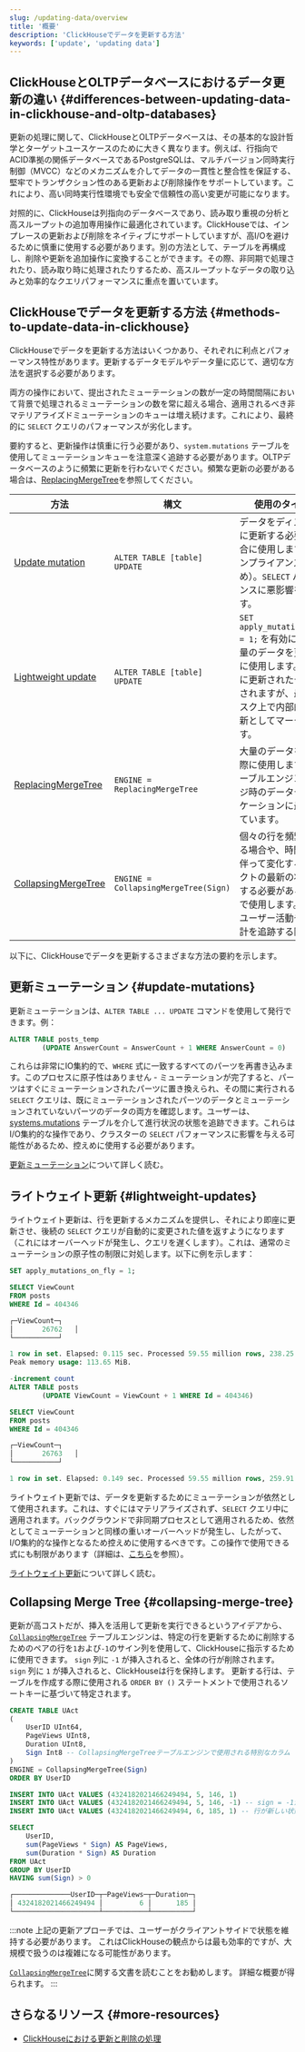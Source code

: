 ```yaml
---
slug: /updating-data/overview
title: '概要'
description: 'ClickHouseでデータを更新する方法'
keywords: ['update', 'updating data']
---
```


## ClickHouseとOLTPデータベースにおけるデータ更新の違い {#differences-between-updating-data-in-clickhouse-and-oltp-databases}

更新の処理に関して、ClickHouseとOLTPデータベースは、その基本的な設計哲学とターゲットユースケースのために大きく異なります。例えば、行指向でACID準拠の関係データベースであるPostgreSQLは、マルチバージョン同時実行制御（MVCC）などのメカニズムを介してデータの一貫性と整合性を保証する、堅牢でトランザクション性のある更新および削除操作をサポートしています。これにより、高い同時実行性環境でも安全で信頼性の高い変更が可能になります。

対照的に、ClickHouseは列指向のデータベースであり、読み取り重視の分析と高スループットの追加専用操作に最適化されています。ClickHouseでは、インプレースの更新および削除をネイティブにサポートしていますが、高I/Oを避けるために慎重に使用する必要があります。別の方法として、テーブルを再構成し、削除や更新を追加操作に変換することができます。その際、非同期で処理されたり、読み取り時に処理されたりするため、高スループットなデータの取り込みと効率的なクエリパフォーマンスに重点を置いています。

## ClickHouseでデータを更新する方法 {#methods-to-update-data-in-clickhouse}

ClickHouseでデータを更新する方法はいくつかあり、それぞれに利点とパフォーマンス特性があります。更新するデータモデルやデータ量に応じて、適切な方法を選択する必要があります。

両方の操作において、提出されたミューテーションの数が一定の時間間隔において背景で処理されるミューテーションの数を常に超える場合、適用されるべき非マテリアライズドミューテーションのキューは増え続けます。これにより、最終的に `SELECT` クエリのパフォーマンスが劣化します。

要約すると、更新操作は慎重に行う必要があり、`system.mutations` テーブルを使用してミューテーションキューを注意深く追跡する必要があります。OLTPデータベースのように頻繁に更新を行わないでください。頻繁な更新の必要がある場合は、[ReplacingMergeTree](/engines/table-engines/mergetree-family/replacingmergetree)を参照してください。

| 方法                                                                                      | 構文                                | 使用のタイミング                                                                                                                                                                                                                                |
|-------------------------------------------------------------------------------------------|--------------------------------------|--------------------------------------------------------------------------------------------------------------------------------------------------------------------------------------------------------------------------------------------------|
| [Update mutation](/sql-reference/statements/alter/update)                                | `ALTER TABLE [table] UPDATE`         | データをディスクに即時に更新する必要がある場合に使用します（例：コンプライアンスのため）。`SELECT` パフォーマンスに悪影響を及ぼします。                                                                                                                                             |
| [Lightweight update](/guides/developer/lightweight-update)                               | `ALTER TABLE [table] UPDATE`         | `SET apply_mutations_on_fly = 1;` を有効にします。少量のデータを更新する際に使用します。行はすぐに更新されたデータで返されますが、最初はディスク上で内部的にのみ更新としてマークされます。                                                                                   |
| [ReplacingMergeTree](/engines/table-engines/mergetree-family/replacingmergetree)         | `ENGINE = ReplacingMergeTree`        | 大量のデータを更新する際に使用します。このテーブルエンジンは、マージ時のデータデデュプリケーションに最適化されています。                                                                                                                                                  |
| [CollapsingMergeTree](/engines/table-engines/mergetree-family/collapsingmergetree)     | `ENGINE = CollapsingMergeTree(Sign)` | 個々の行を頻繁に更新する場合や、時間の経過に伴って変化するオブジェクトの最新の状態を維持する必要があるシナリオで使用します。例えば、ユーザー活動や記事の統計を追跡する際です。                                                                                                   |

以下に、ClickHouseでデータを更新するさまざまな方法の要約を示します。

## 更新ミューテーション {#update-mutations}

更新ミューテーションは、`ALTER TABLE ... UPDATE` コマンドを使用して発行できます。例：

```sql
ALTER TABLE posts_temp
        (UPDATE AnswerCount = AnswerCount + 1 WHERE AnswerCount = 0)
```
これらは非常にIO集約的で、`WHERE` 式に一致するすべてのパーツを再書き込みます。このプロセスに原子性はありません - ミューテーションが完了すると、パーツはすぐにミューテーションされたパーツに置き換えられ、その間に実行される `SELECT` クエリは、既にミューテーションされたパーツのデータとミューテーションされていないパーツのデータの両方を確認します。ユーザーは、[systems.mutations](/operations/system-tables/mutations) テーブルを介して進行状況の状態を追跡できます。これらはI/O集約的な操作であり、クラスターの `SELECT` パフォーマンスに影響を与える可能性があるため、控えめに使用する必要があります。

[更新ミューテーション](/sql-reference/statements/alter/update)について詳しく読む。

## ライトウェイト更新 {#lightweight-updates}

ライトウェイト更新は、行を更新するメカニズムを提供し、それにより即座に更新させ、後続の `SELECT` クエリが自動的に変更された値を返すようになります（これにはオーバーヘッドが発生し、クエリを遅くします）。これは、通常のミューテーションの原子性の制限に対処します。以下に例を示します：

```sql
SET apply_mutations_on_fly = 1;

SELECT ViewCount
FROM posts
WHERE Id = 404346

┌─ViewCount─┐
│       26762   │
└───────────┘

1 row in set. Elapsed: 0.115 sec. Processed 59.55 million rows, 238.25 MB (517.83 million rows/s., 2.07 GB/s.)
Peak memory usage: 113.65 MiB.

-increment count
ALTER TABLE posts
        (UPDATE ViewCount = ViewCount + 1 WHERE Id = 404346)

SELECT ViewCount
FROM posts
WHERE Id = 404346

┌─ViewCount─┐
│       26763   │
└───────────┘

1 row in set. Elapsed: 0.149 sec. Processed 59.55 million rows, 259.91 MB (399.99 million rows/s., 1.75 GB/s.)
```

ライトウェイト更新では、データを更新するためにミューテーションが依然として使用されます。これは、すぐにはマテリアライズされず、`SELECT` クエリ中に適用されます。バックグラウンドで非同期プロセスとして適用されるため、依然としてミューテーションと同様の重いオーバーヘッドが発生し、したがって、I/O集約的な操作となるため控えめに使用するべきです。この操作で使用できる式にも制限があります（詳細は、[こちら](/guides/developer/lightweight-update#support-for-subqueries-and-non-deterministic-functions)を参照）。

[ライトウェイト更新](/guides/developer/lightweight-update)について詳しく読む。

## Collapsing Merge Tree {#collapsing-merge-tree}

更新が高コストだが、挿入を活用して更新を実行できるというアイデアから、[`CollapsingMergeTree`](/engines/table-engines/mergetree-family/collapsingmergetree) テーブルエンジンは、特定の行を更新するために削除するためのペアの行を`1`および`-1`のサイン列を使用して、ClickHouseに指示するために使用できます。
`sign` 列に `-1` が挿入されると、全体の行が削除されます。
`sign` 列に `1` が挿入されると、ClickHouseは行を保持します。
更新する行は、テーブルを作成する際に使用される `ORDER BY ()` ステートメントで使用されるソートキーに基づいて特定されます。

```sql
CREATE TABLE UAct
(
    UserID UInt64,
    PageViews UInt8,
    Duration UInt8,
    Sign Int8 -- CollapsingMergeTreeテーブルエンジンで使用される特別なカラム
)
ENGINE = CollapsingMergeTree(Sign)
ORDER BY UserID

INSERT INTO UAct VALUES (4324182021466249494, 5, 146, 1)
INSERT INTO UAct VALUES (4324182021466249494, 5, 146, -1) -- sign = -1がこの行の状態を更新することを示します
INSERT INTO UAct VALUES (4324182021466249494, 6, 185, 1) -- 行が新しい状態に置き換えられます

SELECT
    UserID,
    sum(PageViews * Sign) AS PageViews,
    sum(Duration * Sign) AS Duration
FROM UAct
GROUP BY UserID
HAVING sum(Sign) > 0

┌──────────────UserID─┬─PageViews─┬─Duration─┐
│ 4324182021466249494 │         6 │      185 │
└─────────────────────┴───────────┴──────────┘
```

:::note
上記の更新アプローチでは、ユーザーがクライアントサイドで状態を維持する必要があります。
これはClickHouseの観点からは最も効率的ですが、大規模で扱うのは複雑になる可能性があります。

[`CollapsingMergeTree`](/engines/table-engines/mergetree-family/collapsingmergetree)に関する文書を読むことをお勧めします。
詳細な概要が得られます。
:::

## さらなるリソース {#more-resources}

- [ClickHouseにおける更新と削除の処理](https://clickhouse.com/blog/handling-updates-and-deletes-in-clickhouse)
